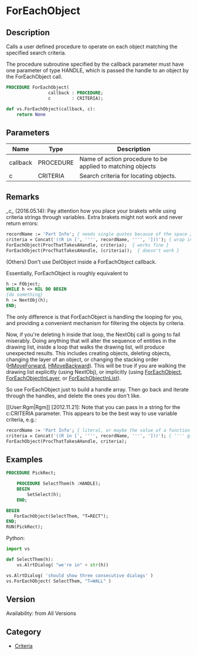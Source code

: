 # ForEachObject

## Description
Calls a user defined procedure to operate on each object matching the specified search criteria. 

The procedure subroutine specified by the callback parameter must have one parameter of type HANDLE, which is passed the handle to an object by the ForEachObject call.

```pascal
PROCEDURE ForEachObject(
				callback : PROCEDURE;
				c        : CRITERIA);
```

```python
def vs.ForEachObject(callback, c):
    return None
```

## Parameters
|Name|Type|Description|
|---|---|---|
|callback|PROCEDURE|Name of action procedure to be applied to matching objects|
|c|CRITERIA|Search criteria for locating objects.|

## Remarks
*\_c\_* (2016.05.14): Pay attention how you place your brakets while using criteria strings through variables. Extra brakets might not work and never return errors:
```pascal
recordName := 'Part Info'; { needs single quotes because of the space }
criteria = Concat('((R in [', '''', recordName, '''', ']))'); { wrap in single quotes }
ForEachObject(ProcThatTakesAHandle, criteria);  { works fine }
ForEachObject(ProcThatTakesAHandle, (criteria));  { doesn't work }
```



(Others)
Don't use DelObject inside a ForEachObject callback.

Essentially, ForEachObject is roughly equivalent to
```pascal
h := FObject;
WHILE h <> NIL DO BEGIN
{do something}
h := NextObj(h);
END;
```

The only difference is that ForEachObject is handling the looping for you, and providing a convenient mechanism for filtering the objects by criteria.

Now, if you're deleting h inside that loop, the NextObj call is going to fail miserably. Doing anything that will alter the sequence of entities in the drawing list, inside a loop that walks the drawing list, will produce unexpected results. This includes creating objects, deleting objects, changing the layer of an object, or changing the stacking order ([HMoveForward](HMoveForward.md), [HMoveBackward](HMoveBackward.md)). This will be true if you are walking the drawing list explicitly (using NextObj), or implicitly (using [ForEachObject](ForEachObject.md), [ForEachObjectInLayer](ForEachObjectInLayer.md), or [ForEachObjectInList](ForEachObjectInList.md)).

So use ForEachObject just to build a handle array. Then go back and iterate through the handles, and delete the ones you don't like.

[[User:Rgm|Rgm]] [2012.11.21]:
Note that you can pass in a string for the c:CRITERIA parameter. This appears to be the best way to use variable criteria, e.g.:

```pascal
recordName := 'Part Info'; { literal, or maybe the value of a function }
criteria = Concat('((R in [', '''', recordName, '''', ']))'); { '''' gives a single quote when parsed }
ForEachObject(ProcThatTakesAHandle, criteria); 
```

## Examples
```pascal
PROCEDURE PickRect;

    PROCEDURE SelectThem(h :HANDLE);
    BEGIN
        SetSelect(h);
    END;

BEGIN
   ForEachObject(SelectThem, "T=RECT");
END;
RUN(PickRect);
```
Python:
```python
import vs

def SelectThem(h):
	vs.AlrtDialog( "we're in" + str(h))

vs.AlrtDialog( 'should show three consecutive dialogs' )
vs.ForEachObject( SelectThem, "T=WALL" )
```

## Version
Availability: from All Versions

## Category
* [Criteria](../Categories/Criteria.md)
